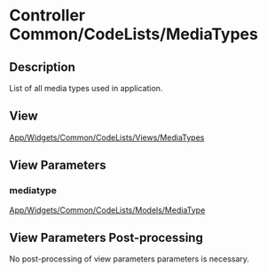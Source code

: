 # Controller Common/CodeLists/MediaTypes

## Description

List of all media types used in application.

## View

[App/Widgets/Common/CodeLists/Views/MediaTypes](../Views/MediaTypes.md)

## View Parameters

### mediatype
[App/Widgets/Common/CodeLists/Models/MediaType](../Models/MediaType.md)

## View Parameters Post-processing

No post-processing of view parameters parameters is necessary.